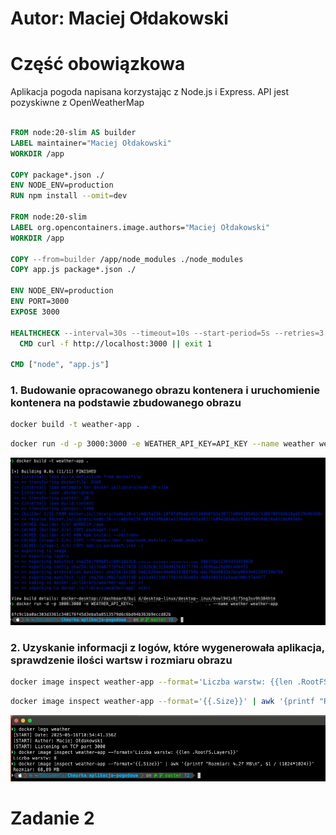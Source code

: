# Autor: Maciej Ołdakowski

# Część obowiązkowa

Aplikacja pogoda napisana korzystając z Node.js i Express. 
API jest pozyskiwne z OpenWeatherMap

```dockerfile

FROM node:20-slim AS builder
LABEL maintainer="Maciej Ołdakowski"
WORKDIR /app

COPY package*.json ./
ENV NODE_ENV=production
RUN npm install --omit=dev

FROM node:20-slim
LABEL org.opencontainers.image.authors="Maciej Ołdakowski"
WORKDIR /app

COPY --from=builder /app/node_modules ./node_modules
COPY app.js package*.json ./

ENV NODE_ENV=production
ENV PORT=3000
EXPOSE 3000

HEALTHCHECK --interval=30s --timeout=10s --start-period=5s --retries=3 \
  CMD curl -f http://localhost:3000 || exit 1

CMD ["node", "app.js"]
```

### 1. Budowanie opracowanego obrazu kontenera i uruchomienie kontenera na podstawie zbudowanego obrazu
```bash
docker build -t weather-app .
```

```bash
docker run -d -p 3000:3000 -e WEATHER_API_KEY=API_KEY --name weather weather-app
```

![screen z budowania i uruchomienia obrazu](screens/screen1.png)

### 2. Uzyskanie informacji z logów, które wygenerowała aplikacja, sprawdzenie ilości wartsw i rozmiaru obrazu

```bash
docker image inspect weather-app --format='Liczba warstw: {{len .RootFS.Layers}}'
```

```bash
docker image inspect weather-app --format='{{.Size}}' | awk '{printf "Rozmiar: %.2f MB\n", $1 / (1024*1024)}'
```

![screen z logów, wielkosci i ilości wartsw](screens/screen2.png)

# Zadanie 2

###



